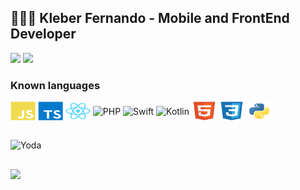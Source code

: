 <h2>👨🏻‍💻 Kleber Fernando - Mobile and FrontEnd Developer</h2>
<div>
  <img height="180em" src="https://github-readme-stats.vercel.app/api?username=kleberfh&show_icons=true&theme=gotham&include_all_commits=true&count_private=true"/>
  <img height="180em" src="https://github-readme-stats.vercel.app/api/top-langs/?username=kleberfh&layout=compact&langs_count=8&hide=html&theme=gotham"/> 
</div>

<div style="display: inline_block">
  <h3>Known languages</h3>
  <img align="center" alt="Js" height="30" width="40" src="https://raw.githubusercontent.com/devicons/devicon/master/icons/javascript/javascript-plain.svg">
    <img align="center" alt="Ts" height="30" width="40" src="https://raw.githubusercontent.com/devicons/devicon/master/icons/typescript/typescript-plain.svg">
    <img align="center" alt="React" height="30" width="40" src="https://raw.githubusercontent.com/devicons/devicon/master/icons/react/react-original.svg">
    <img align="center" alt="PHP" height="30" width="40" src="https://www.php.net/images/logos/php-logo.svg">
    <img align="center" alt="Swift" height="30" width="40" src="https://brandslogos.com/wp-content/uploads/images/swift-logo-vector.svg">
    <img align="center" alt="Kotlin" height="40" src="https://img.icons8.com/color/48/000000/kotlin.png">
    <img align="center" alt="HTML" height="30" width="40" src="https://raw.githubusercontent.com/devicons/devicon/master/icons/html5/html5-original.svg">
    <img align="center" alt="CSS" height="30" width="40" src="https://raw.githubusercontent.com/devicons/devicon/master/icons/css3/css3-original.svg">
    <img align="center" alt="Python" height="30" width="40" src="https://raw.githubusercontent.com/devicons/devicon/master/icons/python/python-original.svg">
</div>

  ##
  
  <img align="center" alt="Yoda" src="https://c.tenor.com/udYl1CJgloUAAAAC/yoda-star-wars.gif">
  
  ##
 
<div>
  <a href="https://www.linkedin.com/in/kleber-fernando/" target="_blank"><img src="https://img.shields.io/badge/-LinkedIn-%230077B5?style=for-the-badge&logo=linkedin&logoColor=white" target="_blank"></a>
</div>
